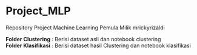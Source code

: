 # Project_MLP
Repository Project Machine Learning Pemula Milik mrickyrizaldi

**Folder Clustering** : Berisi dataset asli dan notebook clustering  
**Folder Klasifikasi** : Berisi dataset hasil Clustering dan notebook klasifikasi
